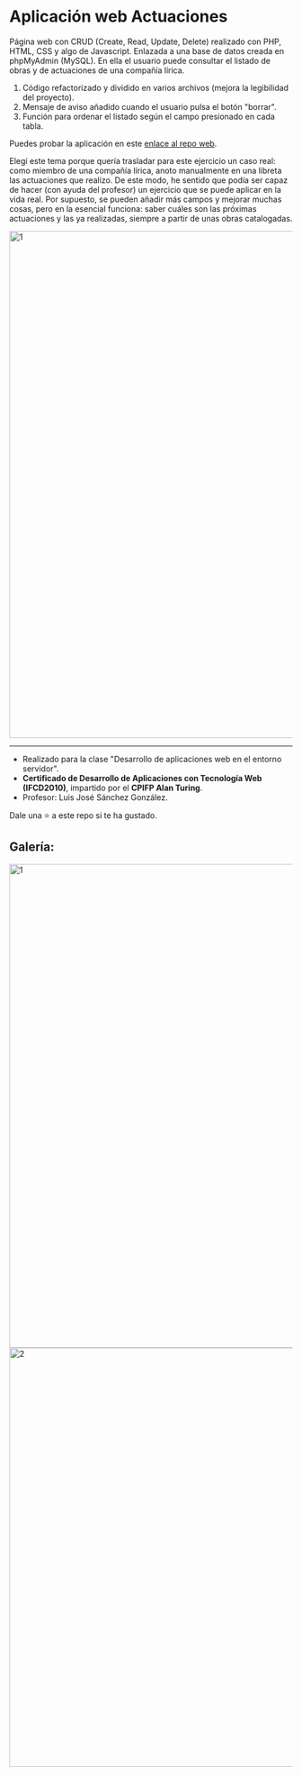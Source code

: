 # Aplicación web Actuaciones

Página web con CRUD (Create, Read, Update, Delete) realizado con PHP, HTML, CSS y algo de Javascript. Enlazada a una base de datos creada en phpMyAdmin (MySQL).
En ella el usuario puede consultar el listado de obras y de actuaciones de una compañía lírica. 

1. Código refactorizado y dividido en varios archivos (mejora la legibilidad del proyecto).
2. Mensaje de aviso añadido cuando el usuario pulsa el botón "borrar".
4. Función para ordenar el listado según el campo presionado en cada tabla.

Puedes probar la aplicación en este [enlace al repo web](https://carlos-vallejo.alwaysdata.net/actuaciones/).

Elegí este tema porque quería trasladar para este ejercicio un caso real: como miembro de una compañía lírica, anoto manualmente en una libreta las actuaciones que realizo.
De este modo, he sentido que podía ser capaz de hacer (con ayuda del profesor) un ejercicio que se puede aplicar en la vida real. Por supuesto, se pueden añadir más campos y mejorar
muchas cosas, pero en la esencial funciona: saber cuáles son las próximas actuaciones y las ya realizadas, siempre a partir de unas obras catalogadas.

<img width="900" height="auto" alt="1" src="https://github.com/user-attachments/assets/32d43992-8194-4b0b-8587-35a1b4498f33" />

---
* Realizado para la clase "Desarrollo de aplicaciones web en el entorno servidor".
* **Certificado de Desarrollo de Aplicaciones con Tecnología Web (IFCD2010)**, impartido por el **CPIFP Alan Turing**.
* Profesor: Luis José Sánchez González.

Dale una ⭐ a este repo si te ha gustado.

## Galería:
<img width="1211" height="859" alt="1" src="https://github.com/user-attachments/assets/88683c01-bf0c-4ac8-a886-3de80173e8e5" />


<img width="1140" height="744" alt="2" src="https://github.com/user-attachments/assets/c8d61917-ce89-4eac-900b-71667ce455c1" />





